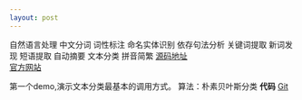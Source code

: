 ```yaml
---
layout: post
---  
```


自然语言处理 中文分词 词性标注 命名实体识别 依存句法分析 关键词提取 新词发现 短语提取 自动摘要 文本分类 拼音简繁 
[源码地址](https://github.com/hankcs/HanLP)   
[官方网站](http://hanlp.com/)


第一个demo,演示文本分类最基本的调用方式。
算法：朴素贝叶斯分类
 **代码**
 [Git](https://github.com/werthergit/text_analy)
  
  
  